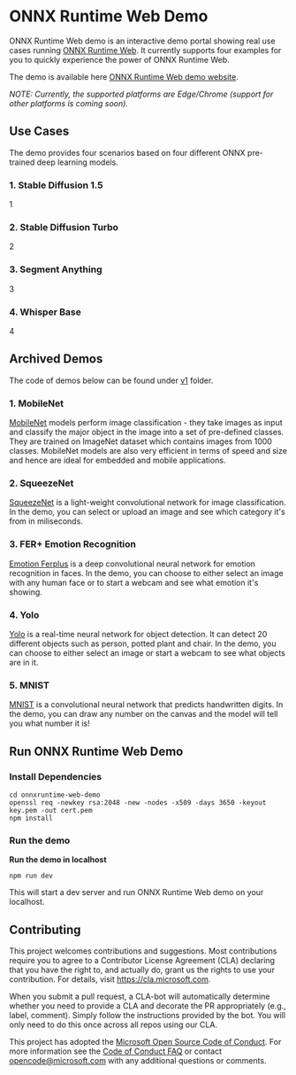 # ONNX Runtime Web Demo

ONNX Runtime Web demo is an interactive demo portal showing real use cases running [ONNX Runtime Web](https://github.com/microsoft/onnxruntime/tree/master/js/web#readme). It currently supports four examples for you to quickly experience the power of ONNX Runtime Web.

The demo is available here [ONNX Runtime Web demo website](https://microsoft.github.io/onnxruntime-web-demo/).

_NOTE: Currently, the supported platforms are Edge/Chrome (support for other platforms is coming soon)._

## Use Cases

The demo provides four scenarios based on four different ONNX pre-trained deep learning models.

### 1. Stable Diffusion 1.5

1

### 2. Stable Diffusion Turbo

2

### 3. Segment Anything

3

### 4. Whisper Base

4


## Archived Demos

The code of demos below can be found under [v1](./v1/) folder.

### 1. MobileNet

[MobileNet](https://github.com/onnx/models/tree/master/vision/classification/mobilenet) models perform image classification - they take images as input and classify the major object in the image into a set of pre-defined classes. They are trained on ImageNet dataset which contains images from 1000 classes. MobileNet models are also very efficient in terms of speed and size and hence are ideal for embedded and mobile applications.

### 2. SqueezeNet

[SqueezeNet](https://github.com/onnx/models/tree/master/vision/classification/squeezenet) is a light-weight convolutional network for image classification. In the demo, you can select or upload an image and see which category it's from in miliseconds.

### 3. FER+ Emotion Recognition

[Emotion Ferplus](https://github.com/onnx/models/tree/master/vision/body_analysis/emotion_ferplus)
is a deep convolutional neural network for emotion recognition in faces. In the demo, you can choose to either select an image with any human face or to start a webcam and see what emotion it's showing.

### 4. Yolo

[Yolo](https://github.com/onnx/models/tree/master/vision/object_detection_segmentation/tiny-yolov2) is a real-time neural network for object detection. It can detect 20 different objects such as person, potted plant and chair. In the demo, you can choose to either select an image or start a webcam to see what objects are in it.

### 5. MNIST

[MNIST](https://github.com/onnx/models/tree/master/vision/classification/mnist) is a convolutional neural network that predicts handwritten digits. In the demo, you can draw any number on the canvas and the model will tell you what number it is!

## Run ONNX Runtime Web Demo

### Install Dependencies

```
cd onnxruntime-web-demo
openssl req -newkey rsa:2048 -new -nodes -x509 -days 3650 -keyout key.pem -out cert.pem
npm install
```

### Run the demo

**Run the demo in localhost**

```
npm run dev
```

This will start a dev server and run ONNX Runtime Web demo on your localhost.

## Contributing

This project welcomes contributions and suggestions. Most contributions require you to agree to a
Contributor License Agreement (CLA) declaring that you have the right to, and actually do, grant us
the rights to use your contribution. For details, visit https://cla.microsoft.com.

When you submit a pull request, a CLA-bot will automatically determine whether you need to provide
a CLA and decorate the PR appropriately (e.g., label, comment). Simply follow the instructions
provided by the bot. You will only need to do this once across all repos using our CLA.

This project has adopted the [Microsoft Open Source Code of Conduct](https://opensource.microsoft.com/codeofconduct/).
For more information see the [Code of Conduct FAQ](https://opensource.microsoft.com/codeofconduct/faq/) or
contact [opencode@microsoft.com](mailto:opencode@microsoft.com) with any additional questions or comments.

